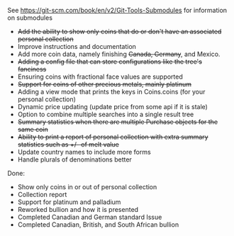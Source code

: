 See https://git-scm.com/book/en/v2/Git-Tools-Submodules for information on submodules


* ~~Add the ability to show only coins that do or don't have an associated personal collection~~
* Improve instructions and documentation
* Add more coin data, namely finishing ~~Canada, Germany~~, and Mexico.
* ~~Adding a config file that can store configurations like the tree's fanciness~~
* Ensuring coins with fractional face values are supported
* ~~Support for coins of other precious metals, mainly platinum~~
* Adding a view mode that prints the keys in Coins.coins (for your personal collection)
* Dynamic price updating (update price from some api if it is stale)
* Option to combine multiple searches into a single result tree
* ~~Summary statistics when there are multiple Purchase objects for the same coin~~
* ~~Ability to print a report of personal collection with extra summary statistics such as +/- of melt value~~
* Update country names to include more forms
* Handle plurals of denominations better

Done:
* Show only coins in or out of personal collection
* Collection report
* Support for platinum and palladium
* Reworked bullion and how it is presented
* Completed Canadian and German standard Issue
* Completed Canadian, British, and South African bullion
